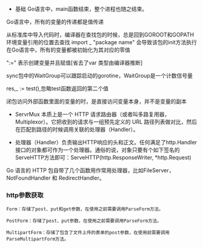 - 基础
Go语言中，main函数结束，整个进程也随之结束。

Go语言中，所有的变量的传递都是值传递

从标准库中导入代码时，编译器在查找包的时候，总是回到GOROOT和GOPATH环境变量引用的位置去查找
import _ "package name" 会导致该包的init方法执行
在Go语言中，所有的变量都被初始化为其对应的零值

":=" 表示创建变量并且赋值[省去了var 类型由编译器推断]

sync包中的WaitGroup可以跟踪启动的gorotine，WaitGroup是一个计数信号量

res,_ := test(),忽略test函数返回的第二个值

闭包访问外部函数里面的变量的时，是直接访问变量本身，并不是变量的副本



- ServrMux 本质上是一个 HTTP 请求路由器（或者叫多路复用器，Multiplexor）。它把收到的请求与一组预先定义的 URL 路径列表做对比，然后在匹配到路径的时候调用关联的处理器（Handler）。

- 处理器（Handler）负责输出HTTP响应的头和正文。任何满足了http.Handler接口的对象都可作为一个处理器。通俗的说，对象只要有个如下签名的ServeHTTP方法即可：ServeHTTP(http.ResponseWriter, *http.Request)

Go 语言的 HTTP 包自带了几个函数用作常用处理器，比如FileServer，NotFoundHandler 和 RedirectHandler。

### http参数获取
    Form：存储了post、put和get参数，在使用之前需要调用ParseForm方法。

    PostForm：存储了post、put参数，在使用之前需要调用ParseForm方法。

    MultipartForm：存储了包含了文件上传的表单的post参数，在使用前需要调用ParseMultipartForm方法。

 

 